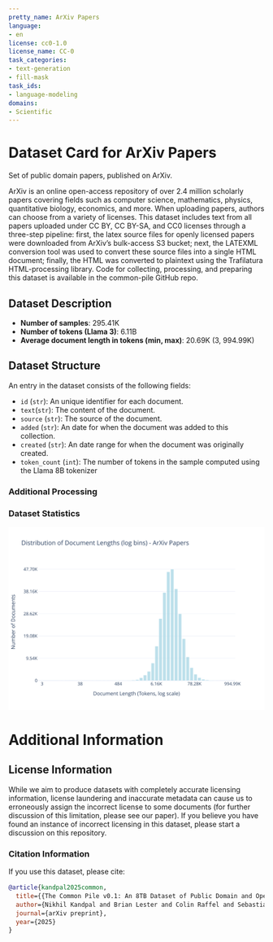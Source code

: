 ```yaml
---
pretty_name: ArXiv Papers
language:
- en
license: cc0-1.0
license_name: CC-0
task_categories:
- text-generation
- fill-mask
task_ids:
- language-modeling
domains:
- Scientific
---
```


# Dataset Card for ArXiv Papers

<!-- START-SHORT DESCRIPTION -->
Set of public domain papers, published on ArXiv.
<!-- END-SHORT DESCRIPTION -->

ArXiv is an online open-access repository of over 2.4 million scholarly papers covering fields such as computer science, mathematics, physics, quantitative biology, economics, and more. When uploading papers, authors can choose from a variety of licenses. This dataset includes text from all papers uploaded under CC BY, CC BY-SA, and CC0 licenses through a three-step pipeline: first, the latex source files for openly licensed papers were downloaded from ArXiv’s bulk-access S3 bucket; next, the LATEXML conversion tool was used to convert these source files into a single HTML document; finally, the HTML was converted to plaintext using the Trafilatura HTML-processing library. Code for collecting, processing, and preparing this dataset is available in the common-pile GitHub repo.




## Dataset Description

<!-- START-DESC-STATS -->
- **Number of samples**: 295.41K
- **Number of tokens (Llama 3)**: 6.11B
- **Average document length in tokens (min, max)**: 20.69K (3, 994.99K)
<!-- END-DESC-STATS -->


## Dataset Structure
An entry in the dataset consists of the following fields:

- `id` (`str`): An unique identifier for each document.
- `text`(`str`): The content of the document.
- `source` (`str`): The source of the document.
- `added` (`str`): An date for when the document was added to this collection.
- `created` (`str`): An date range for when the document was originally created.
- `token_count` (`int`): The number of tokens in the sample computed using the Llama 8B tokenizer


### Additional Processing


### Dataset Statistics

<!-- START-DATASET PLOTS -->
<p align="center">
<img src="./images/dist_document_length.svg" width="600" style="margin-right: 10px;" />
</p>
<!-- END-DATASET PLOTS -->


# Additional Information

## License Information

While we aim to produce datasets with completely accurate licensing information, license laundering and inaccurate metadata can cause us to erroneously assign the incorrect license to some documents (for further discussion of this limitation, please see our paper). If you believe you have found an instance of incorrect licensing in this dataset, please start a discussion on this repository.


### Citation Information

If you use this dataset, please cite:
```bibtex
@article{kandpal2025common,
  title={{The Common Pile v0.1: An 8TB Dataset of Public Domain and Openly Licensed Text}},
  author={Nikhil Kandpal and Brian Lester and Colin Raffel and Sebastian Majstorovic and Stella Biderman and Baber Abbasi and Luca Soldaini and Enrico Shippole and A. Feder Cooper and Aviya Skowron and Shayne Longpre and Lintang Sutawika and Alon Albalak and Zhenlin Xu and Guilherme Penedo and Loubna Ben  and Elie Bakouch and John David  and Honglu Fan and Dashiell Stander and Guangyu Song and Aaron Gokaslan and John Kirchenbauer and Tom Goldstein and Brian R and Bhavya Kailkhura and Tyler Murray},
  journal={arXiv preprint},
  year={2025}
}
```
